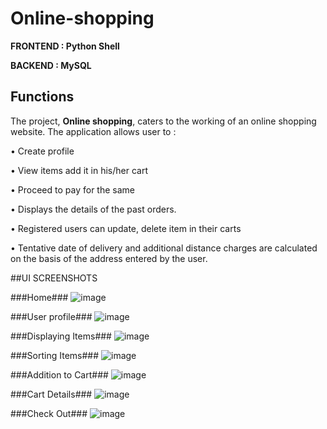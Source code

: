 # Online-shopping

**FRONTEND : Python Shell**

 **BACKEND : MySQL**

## Functions
The project, **Online shopping**, caters to the working of an online shopping website. The application allows user to :

•	Create profile

•	View items add it in his/her cart 

•	Proceed to pay for the same 

•	Displays the details of the past orders. 

•	Registered users can update, delete item in their carts

•	Tentative date of delivery and additional distance charges are calculated on the basis of the address entered by the user. 

##UI SCREENSHOTS

###Home###
![image](https://user-images.githubusercontent.com/56342856/113866291-c4732300-97ca-11eb-9d1c-898ff3734c53.png)

###User profile###
![image](https://user-images.githubusercontent.com/56342856/113866448-f6848500-97ca-11eb-9047-b4ae86cbc9b0.png)

###Displaying Items###
![image](https://user-images.githubusercontent.com/56342856/113866522-0dc37280-97cb-11eb-8eb0-21dab9954af7.png)

###Sorting Items###
![image](https://user-images.githubusercontent.com/56342856/113866627-2a5faa80-97cb-11eb-931c-476890d282df.png)

###Addition to Cart###
![image](https://user-images.githubusercontent.com/56342856/113866709-4400f200-97cb-11eb-9c65-c468ba235b67.png)

###Cart Details###
![image](https://user-images.githubusercontent.com/56342856/113866775-55e29500-97cb-11eb-9b58-81c3677c5f33.png)

###Check Out###
![image](https://user-images.githubusercontent.com/56342856/113866816-6266ed80-97cb-11eb-8d77-20261eb2524e.png)
